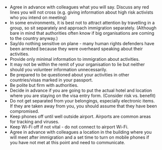 [Title]: # (When Entering Country)
[Order]: # (1)

*   Agree in advance with colleagues what you will say. Discuss any red lines you will not cross (e.g. giving information about high risk activists who you intend on meeting)
*   In some environments, it is best not to attract attention by travelling in a group, so sit separately and approach immigration separately. (Although bare in mind that authorities often know if big organisations are coming to the country anyway.)
*   Say/do nothing sensitive on plane - many human rights defenders have been arrested because they were overheard speaking about their activities.
*   Provide only minimal information to immigration about activities.
*   It may not be within the remit of your organisation to lie but neither should you volunteer information unnecessarily.
*   Be prepared to be questioned about your activities in other countries/visas marked in your passport.
*   Be polite but firm with authorities.
*   Decide in advance if you are going to put the actual hotel and location where you are staying on the visa entry form. (Consider risk vs. benefit)
*   Do not get separated from your belongings, especially electronic items. If they are taken away from you, you should assume that they have been compromised.
*   Keep phones off until well outside airport. Airports are common areas for tracking and viruses.
*   Keep Wi-Fi off if not vital - do not connect to airport Wi-Fi.
*   Agree in advance with colleagues a location in the building where you will meet after immigration and a set time to turn on mobile phones if you have not met at this point and need to communicate.